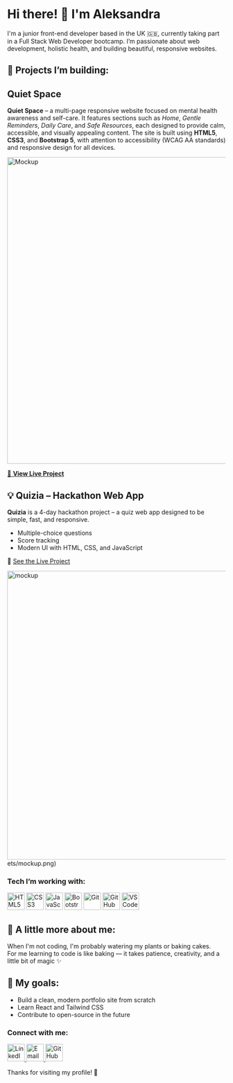 # Hi there! 👋 I'm Aleksandra

I'm a junior front-end developer based in the UK 🇬🇧, currently taking part in a Full Stack Web Developer bootcamp. I’m passionate about web development, holistic health, and building beautiful, responsive websites.

## 🔨 Projects I’m building:
## Quiet Space

**Quiet Space** – a multi-page responsive website focused on mental health awareness and self-care. It features sections such as *Home*, *Gentle Reminders*, *Daily Care*, and *Safe Resources*, each designed to provide calm, accessible, and visually appealing content. The site is built using **HTML5**, **CSS3**, and **Bootstrap 5**, with attention to accessibility (WCAG AA standards) and responsive design for all devices.

<img width="1593" height="707" alt="Mockup" src="https://github.com/user-attachments/assets/69d9dd63-f8af-4fb2-bd38-da3b3b2af785" />



[🔗 **View Live Project**](https://xalex-an.github.io/mental-health-awareness/)

## 💡 Quizia – Hackathon Web App  

**Quizia** is a 4-day hackathon project – a quiz web app designed to be simple, fast, and responsive.  
- Multiple-choice questions  
- Score tracking  
- Modern UI with HTML, CSS, and JavaScript  

🔗 [See the Live Project](https://sourtarte.github.io/hackathon-quiz-game/)  

<img width="1588" height="666" alt="mockup" src="https://github.com/user-attachments/assets/aca43e16-31c8-4970-867c-2093a38adf23" />
ets/mockup.png)

  
### Tech I’m working with:

<p>
  <img src="https://cdn.jsdelivr.net/gh/devicons/devicon/icons/html5/html5-original.svg" alt="HTML5" width="40" height="40"/>
  <img src="https://cdn.jsdelivr.net/gh/devicons/devicon/icons/css3/css3-original.svg" alt="CSS3" width="40" height="40"/>
  <img src="https://cdn.jsdelivr.net/gh/devicons/devicon/icons/javascript/javascript-original.svg" alt="JavaScript" width="40" height="40"/>
  <img src="https://cdn.jsdelivr.net/gh/devicons/devicon/icons/bootstrap/bootstrap-original.svg" alt="Bootstrap" width="40" height="40"/>
  <img src="https://cdn.jsdelivr.net/gh/devicons/devicon/icons/git/git-original.svg" alt="Git" width="40" height="40"/>
  <img src="https://cdn.jsdelivr.net/gh/devicons/devicon/icons/github/github-original.svg" alt="GitHub" width="40" height="40"/>
  <img src="https://cdn.jsdelivr.net/gh/devicons/devicon/icons/vscode/vscode-original.svg" alt="VS Code" width="40" height="40"/>
</p>



## 🌿 A little more about me:
When I'm not coding, I'm probably watering my plants or baking cakes.  
For me learning to code is like baking — it takes patience, creativity, and a little bit of magic ✨

## 🌱 My goals:
- Build a clean, modern portfolio site from scratch
- Learn React and Tailwind CSS
- Contribute to open-source in the future

### Connect with me:

<p>
  <a href="https://www.linkedin.com/in/aleksandra-proc" target="_blank">
    <img src="https://cdn.jsdelivr.net/gh/devicons/devicon/icons/linkedin/linkedin-original.svg" alt="LinkedIn" width="40" height="40"/>
  </a>
  <a href="mailto:aleksandraproc@yahoo.co.uk">
    <img src="https://upload.wikimedia.org/wikipedia/commons/4/4e/Mail_%28iOS%29.svg" alt="Email" width="40" height="40"/>
  </a>
  <a href="https://github.com/xAlex-an" target="_blank">
    <img src="https://cdn.jsdelivr.net/gh/devicons/devicon/icons/github/github-original.svg" alt="GitHub" width="40" height="40"/>
  </a>
</p>



Thanks for visiting my profile! 💜

